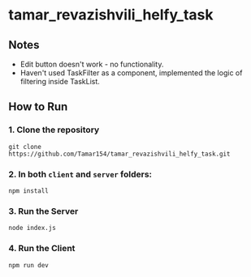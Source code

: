 # tamar_revazishvili_helfy_task

## Notes

- Edit button doesn't work - no functionality.
- Haven't used TaskFilter as a component, implemented the logic of filtering inside TaskList.

## How to Run

### 1. Clone the repository

`git clone https://github.com/Tamar154/tamar_revazishvili_helfy_task.git`

### 2. In both `client` and `server` folders:

`npm install`

### 3. Run the Server

`node index.js`

### 4. Run the Client

`npm run dev`
